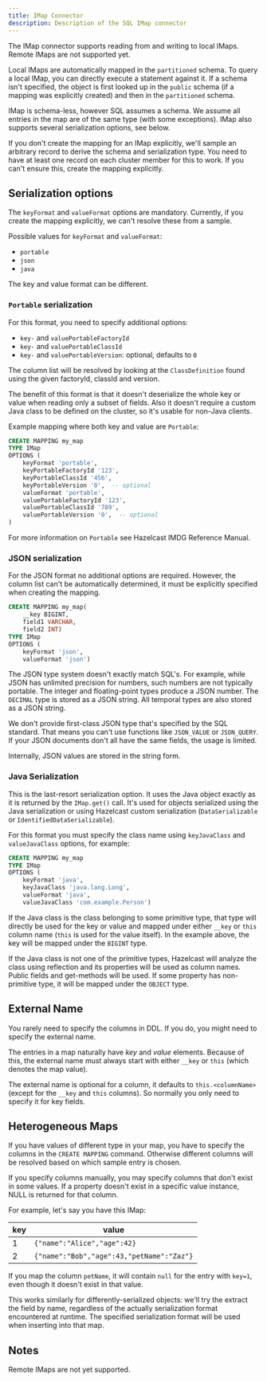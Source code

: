 ```yaml
---
title: IMap Connector
description: Description of the SQL IMap connector
---
```


The IMap connector supports reading from and writing to local IMaps.
Remote IMaps are not supported yet.

Local IMaps are automatically mapped in the `partitioned` schema. To
query a local IMap, you can directly execute a statement against it. If
a schema isn't specified, the object is first looked up in the `public`
schema (if a mapping was explicitly created) and then in the
`partitioned` schema.

IMap is schema-less, however SQL assumes a schema. We assume all entries
in the map are of the same type (with some exceptions). IMap also
supports several serialization options, see below.

If you don't create the mapping for an IMap explicitly, we'll sample an
arbitrary record to derive the schema and serialization type. You need
to have at least one record on each cluster member for this to work. If
you can't ensure this, create the mapping explicitly.

## Serialization options

The `keyFormat` and `valueFormat` options are mandatory. Currently, if
you create the mapping explicitly, we can't resolve these from a sample.

Possible values for `keyFormat` and `valueFormat`:

* `portable`
* `json`
* `java`

The key and value format can be different.

### `Portable` serialization

For this format, you need to specify additional options:

* `key-` and `valuePortableFactoryId`
* `key-` and `valuePortableClassId`
* `key-` and `valuePortableVersion`: optional, defaults to `0`

The column list will be resolved by looking at the `ClassDefinition`
found using the given factoryId, classId and version.

The benefit of this format is that it doesn't deserialize the whole key
or value when reading only a subset of fields. Also it doesn't require a
custom Java class to be defined on the cluster, so it's usable for
non-Java clients.

Example mapping where both key and value are `Portable`:

```sql
CREATE MAPPING my_map
TYPE IMap
OPTIONS (
    keyFormat 'portable',
    keyPortableFactoryId '123',
    keyPortableClassId '456',
    keyPortableVersion '0',  -- optional
    valueFormat 'portable',
    valuePortableFactoryId '123',
    valuePortableClassId '789',
    valuePortableVersion '0',  -- optional
)
```

For more information on `Portable` see Hazelcast IMDG Reference Manual.

### JSON serialization

For the JSON format no additional options are required. However, the
column list can't be automatically determined, it must be explicitly
specified when creating the mapping.

```sql
CREATE MAPPING my_map(
    __key BIGINT,
    field1 VARCHAR,
    field2 INT)
TYPE IMap
OPTIONS (
    keyFormat 'json',
    valueFormat 'json')
```

The JSON type system doesn't exactly match SQL's. For example, while
JSON has unlimited precision for numbers, such numbers are not typically
portable. The integer and floating-point types produce a JSON number.
The `DECIMAL` type is stored as a JSON string. All temporal types are
also stored as a JSON string.

We don't provide first-class JSON type that's specified by the SQL
standard. That means you can't use functions like `JSON_VALUE` or
`JSON_QUERY`. If your JSON documents don't all have the same fields, the
usage is limited.

Internally, JSON values are stored in the string form.

### Java Serialization

This is the last-resort serialization option. It uses the Java object
exactly as it is returned by the `IMap.get()` call. It's used for
objects serialized using the Java serialization or using Hazelcast
custom serialization (`DataSerializable` or
`IdentifiedDataSerializable`).

For this format you must specify the class name using `keyJavaClass` and
`valueJavaClass` options, for example:

```sql
CREATE MAPPING my_map
TYPE IMap
OPTIONS (
    keyFormat 'java',
    keyJavaClass 'java.lang.Long',
    valueFormat 'java',
    valueJavaClass 'com.example.Person')
```

If the Java class is the class belonging to some primitive type, that
type will directly be used for the key or value and mapped under either
`__key` or `this` column name (`this` is used for the value itself). In
the example above, the key will be mapped under the `BIGINT` type.

If the Java class is not one of the primitive types, Hazelcast will
analyze the class using reflection and its properties will be used as
column names. Public fields and get-methods will be used. If some
property has non-primitive type, it will be mapped under the `OBJECT`
type.

## External Name

You rarely need to specify the columns in DDL. If you do, you might need
to specify the external name.

The entries in a map naturally have _key_ and _value_ elements. Because
of this, the external name must always start with either `__key` or
`this` (which denotes the map value).

The external name is optional for a column, it defaults to
`this.<columnName>` (except for the `__key` and `this` columns). So
normally you only need to specify it for key fields.

## Heterogeneous Maps

If you have values of different type in your map, you have to specify
the columns in the `CREATE MAPPING` command. Otherwise different columns
will be resolved based on which sample entry is chosen.

If you specify columns manually, you may specify columns that don't
exist in some values. If a property doesn't exist in a specific value
instance, NULL is returned for that column.

For example, let's say you have this IMap:

|key|value|
|-|-|
|1|`{"name":"Alice","age":42}`|
|2|`{"name":"Bob","age":43,"petName":"Zaz"}`|

If you map the column `petName`, it will contain `null` for the entry
with `key=1`, even though it doesn't exist in that value.

This works similarly for differently-serialized objects: we'll try the
extract the field by name, regardless of the actually serialization
format encountered at runtime. The specified serialization format will
be used when inserting into that map.

## Notes

Remote IMaps are not yet supported.
